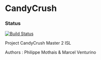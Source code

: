 CandyCrush
==========

### Status
[![Build Status](https://travis-ci.org/Kotylive13/CandyCrush.svg)](https://travis-ci.org/Kotylive13/CandyCrush)

Project CandyCrush Master 2 ISL

Authors : Philippe Mothais & Marcel Venturino
